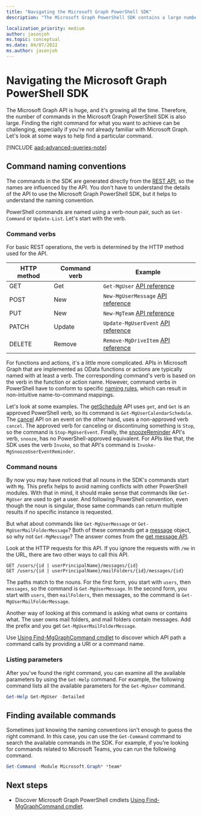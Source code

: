 ```yaml
---
title: "Navigating the Microsoft Graph PowerShell SDK"
description: "The Microsoft Graph PowerShell SDK contains a large number of commands. Learn how to find the right command for what you want to achieve."

localization_priority: medium
author: jasonjoh
ms.topic: conceptual
ms.date: 04/07/2022
ms.author: jasonjoh
---
```


# Navigating the Microsoft Graph PowerShell SDK

The Microsoft Graph API is huge, and it's growing all the time. Therefore, the number of commands in the Microsoft Graph PowerShell SDK is also large. Finding the right command for what you want to achieve can be challenging, especially if you're not already familiar with Microsoft Graph. Let's look at some ways to help find a particular command.

[!INCLUDE [aad-advanced-queries-note](../includes/aad-advanced-queries-note.md)]

## Command naming conventions

The commands in the SDK are generated directly from the [REST API](/graph/api/overview?view=graph-rest-1.0&preserve-view=true), so the names are influenced by the API. You don't have to understand the details of the API to use the Microsoft Graph PowerShell SDK, but it helps to understand the naming convention.

PowerShell commands are named using a verb-noun pair, such as `Get-Command` or `Update-List`. Let's start with the verb.

### Command verbs

For basic REST operations, the verb is determined by the HTTP method used for the API.

| HTTP method | Command verb | Example |
|-------------|--------------|---|
| GET         | Get          | `Get-MgUser` [API reference](/graph/api/user-get?view=graph-rest-1.0&preserve-view=true) |
| POST        | New          | `New-MgUserMessage` [API reference](/graph/api/user-post-messages?view=graph-rest-1.0&preserve-view=true) |
| PUT         | New          | `New-MgTeam` [API reference](/graph/api/team-put-teams?view=graph-rest-1.0&preserve-view=true) |
| PATCH       | Update       | `Update-MgUserEvent` [API reference](/graph/api/event-update?view=graph-rest-1.0&preserve-view=true) |
| DELETE      | Remove       | `Remove-MgDriveItem` [API reference](/graph/api/driveitem-delete?view=graph-rest-1.0&preserve-view=true) |

For functions and actions, it's a little more complicated. APIs in Microsoft Graph that are implemented as OData functions or actions are typically named with at least a verb. The corresponding command's verb is based on the verb in the function or action name. However, command verbs in PowerShell have to conform to specific [naming rules](/powershell/scripting/developer/cmdlet/approved-verbs-for-windows-powershell-commands), which can result in non-intuitive name-to-command mappings.

Let's look at some examples. The [getSchedule](/graph/api/calendar-getschedule?view=graph-rest-1.0&preserve-view=true) API uses `get`, and `Get` is an approved PowerShell verb, so its command is `Get-MgUserCalendarSchedule`. The [cancel](/graph/api/event-cancel?view=graph-rest-beta&preserve-view=true) API on an event on the other hand, uses a non-approved verb `cancel`. The approved verb for canceling or discontinuing something is `Stop`, so the command is `Stop-MgUserEvent`. Finally, the [snoozeReminder](/graph/api/event-snoozereminder?view=graph-rest-1.0&preserve-view=true) API's verb, `snooze`, has no PowerShell-approved equivalent. For APIs like that, the SDK uses the verb `Invoke`, so that API's command is `Invoke-MgSnoozeUserEventReminder`.

### Command nouns

By now you may have noticed that all nouns in the SDK's commands start with `Mg`. This prefix helps to avoid naming conflicts with other PowerShell modules. With that in mind, it should make sense that commands like `Get-MgUser` are used to get a user. And following PowerShell convention, even though the noun is singular, those same commands can return multiple results if no specific instance is requested.

But what about commands like `Get-MgUserMessage` or `Get-MgUserMailFolderMessage`? Both of these commands get a [message](/graph/api/resources/message?view=graph-rest-1.0&preserve-view=true) object, so why not `Get-MgMessage`? The answer comes from the [get message API](/graph/api/message-get?view=graph-rest-1.0&preserve-view=true).

Look at the HTTP requests for this API. If you ignore the requests with `/me` in the URL, there are two other ways to call this API.

```http
GET /users/{id | userPrincipalName}/messages/{id}
GET /users/{id | userPrincipalName}/mailFolders/{id}/messages/{id}
```

The paths match to the nouns. For the first form, you start with `users`, then `messages`, so the command is `Get-MgUserMessage`. In the second form, you start with `users`, then `mailFolders`, then messages, so the command is `Get-MgUserMailFolderMessage`.

Another way of looking at this command is asking what owns or contains what. The user owns mail folders, and mail folders contain messages. Add the prefix and you get `Get-MgUserMailFolderMessage`.

Use [Using Find-MgGraphCommand cmdlet](find-mg-graph-command.md) to discover which API path a command calls by providing a URI or a command name.

### Listing parameters

After you've found the right command, you can examine all the available parameters by using the `Get-Help` command. For example, the following command lists all the available parameters for the `Get-MgUser` command.

```powershell
Get-Help Get-MgUser -Detailed
```

## Finding available commands

Sometimes just knowing the naming conventions isn't enough to guess the right command. In this case, you can use the `Get-Command` command to search the available commands in the SDK. For example, if you're looking for commands related to Microsoft Teams, you can run the following command.

```powershell
Get-Command -Module Microsoft.Graph* *team*
```

## Next steps

- Discover Microsoft Graph PowerShell cmdlets [Using Find-MgGraphCommand cmdlet](find-mg-graph-command.md).
